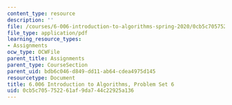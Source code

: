 ```yaml
---
content_type: resource
description: ''
file: /courses/6-006-introduction-to-algorithms-spring-2020/0cb5c705752261af9da744c22925a136_MIT6_006S20_ps6_questions.pdf
file_type: application/pdf
learning_resource_types:
- Assignments
ocw_type: OCWFile
parent_title: Assignments
parent_type: CourseSection
parent_uid: bdb6c046-d849-dd11-ab64-cdea4975d145
resourcetype: Document
title: 6.006 Introduction to Algorithms, Problem Set 6
uid: 0cb5c705-7522-61af-9da7-44c22925a136
---
```

